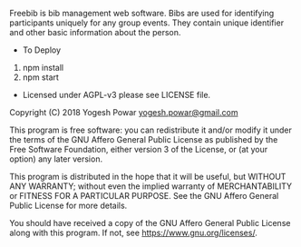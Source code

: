 Freebib is bib management web software.
Bibs are used for identifying participants uniquely for any group events.
They contain unique identifier and other basic information about the person.

* To Deploy

1. npm install
2. npm start


* Licensed under AGPL-v3 please see LICENSE file.

Copyright (C) 2018 Yogesh Powar <yogesh.powar@gmail.com>

This program is free software: you can redistribute it and/or modify
it under the terms of the GNU Affero General Public License as
published by the Free Software Foundation, either version 3 of the
License, or (at your option) any later version.

This program is distributed in the hope that it will be useful,
but WITHOUT ANY WARRANTY; without even the implied warranty of
MERCHANTABILITY or FITNESS FOR A PARTICULAR PURPOSE.  See the
GNU Affero General Public License for more details.

You should have received a copy of the GNU Affero General Public License
along with this program.  If not, see <https://www.gnu.org/licenses/>.
